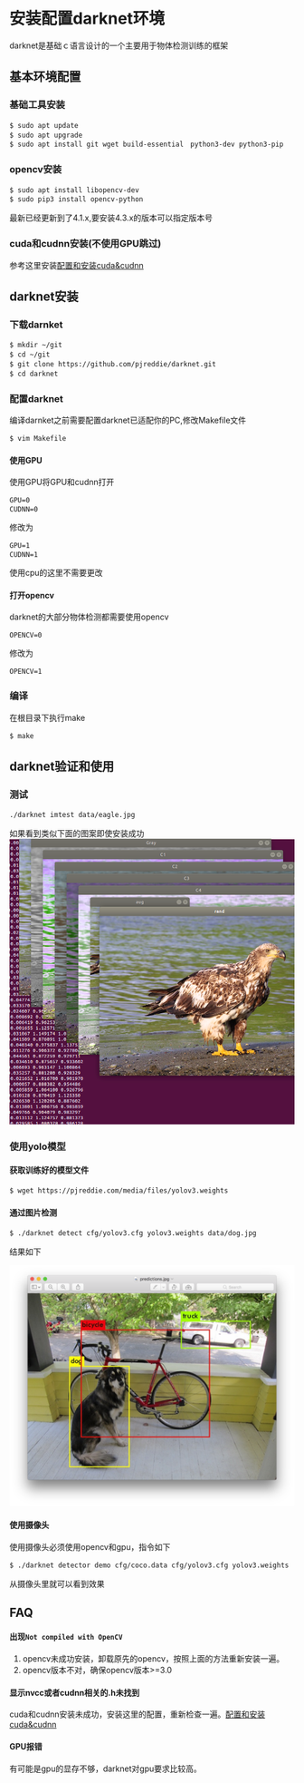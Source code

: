 # 安装配置darknet环境
darknet是基础ｃ语言设计的一个主要用于物体检测训练的框架

## 基本环境配置

### 基础工具安装
```bash
$ sudo apt update
$ sudo apt upgrade
$ sudo apt install git wget build-essential　python3-dev python3-pip
```
### opencv安装
```bash
$ sudo apt install libopencv-dev
$ sudo pip3 install opencv-python
```
最新已经更新到了4.1.x,要安装4.3.x的版本可以指定版本号

### cuda和cudnn安装(不使用GPU跳过)
参考这里安装[配置和安装cuda&cudnn](/ubuntu/ubuntu0005-install-nvidia.html)

## darknet安装

### 下载darnket
```bash
$ mkdir ~/git
$ cd ~/git
$ git clone https://github.com/pjreddie/darknet.git
$ cd darknet
```
### 配置darknet
编译darnket之前需要配置darknet已适配你的PC,修改Makefile文件
```bash
$ vim Makefile
```

#### 使用GPU
使用GPU将GPU和cudnn打开
```
GPU=0
CUDNN=0
```
修改为
```
GPU=1
CUDNN=1
```
使用cpu的这里不需要更改

#### 打开opencv
darknet的大部分物体检测都需要使用opencv
```
OPENCV=0
```
修改为
```
OPENCV=1
```

### 编译
在根目录下执行make
```bash
$ make
```

## darknet验证和使用

### 测试
```bash
./darknet imtest data/eagle.jpg
```
如果看到类似下面的图案即使安装成功
![ai-basic0002-1](/images/AI/ai-basic0002-1.png)

### 使用yolo模型
#### 获取训练好的模型文件
```bash
$ wget https://pjreddie.com/media/files/yolov3.weights

```
#### 通过图片检测
```bash
$ ./darknet detect cfg/yolov3.cfg yolov3.weights data/dog.jpg
```
结果如下

![ai-basic0002-2](/images/AI/ai-basic0002-2.png)

#### 使用摄像头
使用摄像头必须使用opencv和gpu，指令如下
```bash
$ ./darknet detector demo cfg/coco.data cfg/yolov3.cfg yolov3.weights
```
从摄像头里就可以看到效果


## FAQ

#### 出现`Not compiled with OpenCV`
1. opencv未成功安装，卸载原先的opencv，按照上面的方法重新安装一遍。
2. opencv版本不对，确保opencv版本>=3.0

#### 显示nvcc或者cudnn相关的.h未找到
cuda和cudnn安装未成功，安装这里的配置，重新检查一遍。[配置和安装cuda&cudnn](/ubuntu/ubuntu0005-install-nvidia.html)

#### GPU报错
有可能是gpu的显存不够，darknet对gpu要求比较高。


